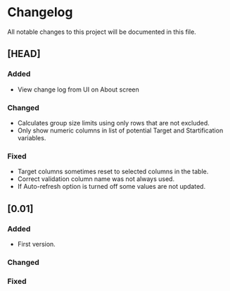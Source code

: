 # Changelog

All notable changes to this project will be documented in this file.

## [HEAD]

### Added
- View change log from UI on About screen

### Changed
- Calculates group size limits using only rows that are not excluded.
- Only show numeric columns in list of potential Target and Startification variables.

### Fixed
- Target columns sometimes reset to selected columns in the table.
- Correct validation column name was not always used.
- If Auto-refresh option is turned off some values are not updated.

## [0.01]

### Added
- First version.

### Changed

### Fixed